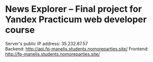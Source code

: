 # News Explorer – Final project for Yandex Practicum web developer course

Server's public IP address: 35.232.87.57  
Backend: http://api.fp-manelis.students.nomoreparties.site/
Frontend: http://fp-manelis.students.nomoreparties.site/

